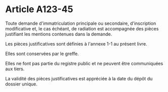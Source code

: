 # Article A123-45

Toute demande d'immatriculation principale ou secondaire, d'inscription modificative et, le cas échéant, de radiation est accompagnée des pièces justifiant les mentions contenues dans la demande.

Les pièces justificatives sont définies à l'annexe 1-1 au présent livre.

Elles sont conservées par le greffe.

Elles ne font pas partie du registre public et ne peuvent être communiquées aux tiers.

La validité des pièces justificatives est appréciée à la date du dépôt du dossier unique.
